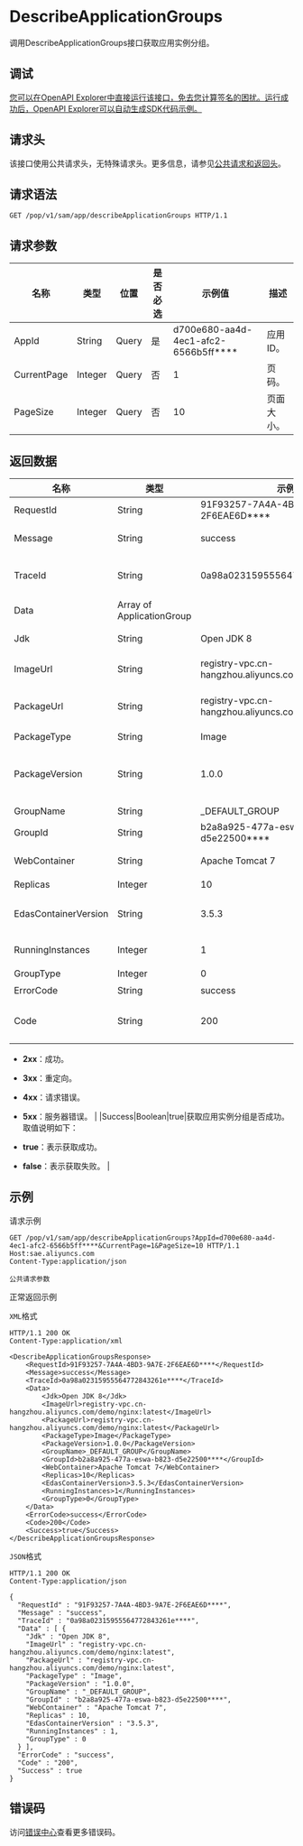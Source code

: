 # DescribeApplicationGroups

调用DescribeApplicationGroups接口获取应用实例分组。

## 调试

[您可以在OpenAPI Explorer中直接运行该接口，免去您计算签名的困扰。运行成功后，OpenAPI Explorer可以自动生成SDK代码示例。](https://api.aliyun.com/#product=sae&api=DescribeApplicationGroups&type=ROA&version=2019-05-06)

## 请求头

该接口使用公共请求头，无特殊请求头。更多信息，请参见[公共请求和返回头](~~126964~~)。

## 请求语法

```
GET /pop/v1/sam/app/describeApplicationGroups HTTP/1.1
```

## 请求参数

|名称|类型|位置|是否必选|示例值|描述|
|--|--|--|----|---|--|
|AppId|String|Query|是|d700e680-aa4d-4ec1-afc2-6566b5ff\*\*\*\*|应用ID。 |
|CurrentPage|Integer|Query|否|1|页码。 |
|PageSize|Integer|Query|否|10|页面大小。 |

## 返回数据

|名称|类型|示例值|描述|
|--|--|---|--|
|RequestId|String|91F93257-7A4A-4BD3-9A7E-2F6EAE6D\*\*\*\*|请求ID。 |
|Message|String|success|调用结果的附加信息。 |
|TraceId|String|0a98a02315955564772843261e\*\*\*\*|调用链ID，用于精确查询调用信息。 |
|Data|Array of ApplicationGroup| |应用分组信息。 |
|Jdk|String|Open JDK 8|部署时设置的JDK。 |
|ImageUrl|String|registry-vpc.cn-hangzhou.aliyuncs.com/demo/nginx:latest|部署时设置的ImageUrl。 |
|PackageUrl|String|registry-vpc.cn-hangzhou.aliyuncs.com/demo/nginx:latest|部署时设置的WAR或JAR包地址。 |
|PackageType|String|Image|部署类型。 |
|PackageVersion|String|1.0.0|部署时设置的软件版本。若为**ImageUrl**部署，则自动生成。 |
|GroupName|String|\_DEFAULT\_GROUP|分组名称。 |
|GroupId|String|b2a8a925-477a-eswa-b823-d5e22500\*\*\*\*|分组ID。 |
|WebContainer|String|Apache Tomcat 7|部署时设置的WebContainer。 |
|Replicas|Integer|10|所有实例数。 |
|EdasContainerVersion|String|3.5.3|部署时所使用的EdasContainer版本。 |
|RunningInstances|Integer|1|运行中的实例数。 |
|GroupType|Integer|0|分组类型。 |
|ErrorCode|String|success|错误码。 |
|Code|String|200|接口状态或POP错误码。取值说明如下：

 -   **2xx**：成功。
-   **3xx**：重定向。
-   **4xx**：请求错误。
-   **5xx**：服务器错误。 |
|Success|Boolean|true|获取应用实例分组是否成功。取值说明如下：

 -   **true**：表示获取成功。
-   **false**：表示获取失败。 |

## 示例

请求示例

```
GET /pop/v1/sam/app/describeApplicationGroups?AppId=d700e680-aa4d-4ec1-afc2-6566b5ff****&CurrentPage=1&PageSize=10 HTTP/1.1
Host:sae.aliyuncs.com
Content-Type:application/json

公共请求参数
```

正常返回示例

`XML`格式

```
HTTP/1.1 200 OK
Content-Type:application/xml

<DescribeApplicationGroupsResponse>
    <RequestId>91F93257-7A4A-4BD3-9A7E-2F6EAE6D****</RequestId>
    <Message>success</Message>
    <TraceId>0a98a02315955564772843261e****</TraceId>
    <Data>
        <Jdk>Open JDK 8</Jdk>
        <ImageUrl>registry-vpc.cn-hangzhou.aliyuncs.com/demo/nginx:latest</ImageUrl>
        <PackageUrl>registry-vpc.cn-hangzhou.aliyuncs.com/demo/nginx:latest</PackageUrl>
        <PackageType>Image</PackageType>
        <PackageVersion>1.0.0</PackageVersion>
        <GroupName>_DEFAULT_GROUP</GroupName>
        <GroupId>b2a8a925-477a-eswa-b823-d5e22500****</GroupId>
        <WebContainer>Apache Tomcat 7</WebContainer>
        <Replicas>10</Replicas>
        <EdasContainerVersion>3.5.3</EdasContainerVersion>
        <RunningInstances>1</RunningInstances>
        <GroupType>0</GroupType>
    </Data>
    <ErrorCode>success</ErrorCode>
    <Code>200</Code>
    <Success>true</Success>
</DescribeApplicationGroupsResponse>
```

`JSON`格式

```
HTTP/1.1 200 OK
Content-Type:application/json

{
  "RequestId" : "91F93257-7A4A-4BD3-9A7E-2F6EAE6D****",
  "Message" : "success",
  "TraceId" : "0a98a02315955564772843261e****",
  "Data" : [ {
    "Jdk" : "Open JDK 8",
    "ImageUrl" : "registry-vpc.cn-hangzhou.aliyuncs.com/demo/nginx:latest",
    "PackageUrl" : "registry-vpc.cn-hangzhou.aliyuncs.com/demo/nginx:latest",
    "PackageType" : "Image",
    "PackageVersion" : "1.0.0",
    "GroupName" : "_DEFAULT_GROUP",
    "GroupId" : "b2a8a925-477a-eswa-b823-d5e22500****",
    "WebContainer" : "Apache Tomcat 7",
    "Replicas" : 10,
    "EdasContainerVersion" : "3.5.3",
    "RunningInstances" : 1,
    "GroupType" : 0
  } ],
  "ErrorCode" : "success",
  "Code" : "200",
  "Success" : true
}
```

## 错误码

访问[错误中心](https://error-center.aliyun.com/status/product/sae)查看更多错误码。

